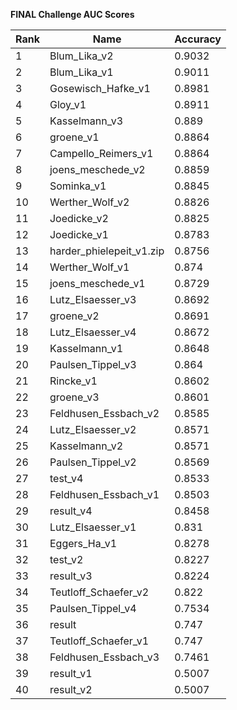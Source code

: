 **FINAL Challenge AUC Scores**


|Rank|Name|Accuracy|
|----|-----|---|
|1|Blum_Lika_v2|0.9032| 
|2|Blum_Lika_v1|0.9011| 
|3|Gosewisch_Hafke_v1|0.8981| 
|4|Gloy_v1|0.8911| 
|5|Kasselmann_v3|0.889| 
|6|groene_v1|0.8864| 
|7|Campello_Reimers_v1|0.8864| 
|8|joens_meschede_v2|0.8859| 
|9|Sominka_v1|0.8845| 
|10|Werther_Wolf_v2|0.8826| 
|11|Joedicke_v2|0.8825| 
|12|Joedicke_v1|0.8783| 
|13|harder_phielepeit_v1.zip|0.8756| 
|14|Werther_Wolf_v1|0.874| 
|15|joens_meschede_v1|0.8729| 
|16|Lutz_Elsaesser_v3|0.8692| 
|17|groene_v2|0.8691| 
|18|Lutz_Elsaesser_v4|0.8672| 
|19|Kasselmann_v1|0.8648| 
|20|Paulsen_Tippel_v3|0.864| 
|21|Rincke_v1|0.8602| 
|22|groene_v3|0.8601| 
|23|Feldhusen_Essbach_v2|0.8585| 
|24|Lutz_Elsaesser_v2|0.8571| 
|25|Kasselmann_v2|0.8571| 
|26|Paulsen_Tippel_v2|0.8569| 
|27|test_v4|0.8533| 
|28|Feldhusen_Essbach_v1|0.8503| 
|29|result_v4|0.8458| 
|30|Lutz_Elsaesser_v1|0.831| 
|31|Eggers_Ha_v1|0.8278| 
|32|test_v2|0.8227| 
|33|result_v3|0.8224| 
|34|Teutloff_Schaefer_v2|0.822| 
|35|Paulsen_Tippel_v4|0.7534| 
|36|result|0.747| 
|37|Teutloff_Schaefer_v1|0.747| 
|38|Feldhusen_Essbach_v3|0.7461| 
|39|result_v1|0.5007| 
|40|result_v2|0.5007| 
